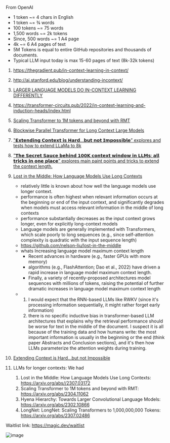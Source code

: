 From OpenAI
- 1 token ~= 4 chars in English
- 1 token ~= ¾ words
- 100 tokens ~= 75 words
- 1,500 words ~= 2k tokens
- Since, 500 words ~= 1 A4 page
- 4k ~= 6 A4 pages of text
- 5M Tokens is equal to entire GitHub repositories and thousands of documents.
- Typical LLM input today is max 15-60 pages of text (8k-32k tokens)

1. https://thegradient.pub/in-context-learning-in-context/
2. http://ai.stanford.edu/blog/understanding-incontext/
3. [LARGER LANGUAGE MODELS DO IN-CONTEXT LEARNING DIFFERENTLY](https://arxiv.org/pdf/2303.03846.pdf)
4. https://transformer-circuits.pub/2022/in-context-learning-and-induction-heads/index.html
5. [Scaling Transformer to 1M tokens and beyond with RMT](https://arxiv.org/pdf/2304.11062.pdf) 
6. [Blockwise Parallel Transformer for Long Context Large Models](https://arxiv.org/pdf/2305.19370.pdf)
7. ["𝗘𝘅𝘁𝗲𝗻𝗱𝗶𝗻𝗴 𝗖𝗼𝗻𝘁𝗲𝘅𝘁 𝗶𝘀 𝗛𝗮𝗿𝗱…𝗯𝘂𝘁 𝗻𝗼𝘁 𝗜𝗺𝗽𝗼𝘀𝘀𝗶𝗯𝗹𝗲” explores and tests how to extend LLaMa to 8k](https://kaiokendev.github.io/context)
8. ["𝗧𝗵𝗲 𝗦𝗲𝗰𝗿𝗲𝘁 𝗦𝗮𝘂𝗰𝗲 𝗯𝗲𝗵𝗶𝗻𝗱 𝟭𝟬𝟬𝗞 𝗰𝗼𝗻𝘁𝗲𝘅𝘁 𝘄𝗶𝗻𝗱𝗼𝘄 𝗶𝗻 𝗟𝗟𝗠𝘀: 𝗮𝗹𝗹 𝘁𝗿𝗶𝗰𝗸𝘀 𝗶𝗻 𝗼𝗻𝗲 𝗽𝗹𝗮𝗰𝗲” explores main paint points and tricks to extend the context length.](https://blog.gopenai.com/how-to-speed-up-llms-and-use-100k-context-window-all-tricks-in-one-place-ffd40577b4c)
9. [Lost in the Middle: How Language Models Use Long Contexts](https://arxiv.org/pdf/2307.03172.pdf)
    - relatively little is known about how well the language models use longer context.
    - performance is often highest when relevant information occurs at the beginning or end of the input context, and significantly degrades when models must
access relevant information in the middle of long contexts
    - performance substantially decreases as the input context grows longer, even for explicitly long-context models
    - Language models are generally implemented with Transformers, which scale poorly to long sequences (e.g., since self-attention complexity is quadratic
with the input sequence length)
    - https://github.com/nelson-liu/lost-in-the-middle
    - whats Increasing language model maximum context length
      - Recent advances in hardware (e.g., faster GPUs with more memory) 
      - algorithms (e.g., FlashAttention; Dao et al., 2022) have driven a rapid increase in language model maximum context length. 
      - Finally, a variety of recently-proposed architectures model sequences with millions of tokens, raising the potential of further dramatic increases in language
model maximum context length 
    - 1) I would expect that the RNN-based LLMs like RWKV (since it's processing information sequentially, it might rather forget early information)
      2) there is no specific inductive bias in transformer-based LLM architectures that explains why the retrieval performance should be worse for text in the middle of the document. I suspect it is all because of the training data and how humans write: the most important information is usually in the beginning or the end (think paper Abstracts and Conclusion sections), and it's then how LLMs parameterize the attention weights during training.



10. [Extending Context is Hard…but not Impossible](https://kaiokendev.github.io/context)

11. LLMs for longer contexts: We had
    1) Lost in the Middle: How Language Models Use Long Contexts: https://arxiv.org/abs//2307.03172
    2) Scaling Transformer to 1M tokens and beyond with RMT: https://arxiv.org/abs/2304.11062
    3) Hyena Hierarchy: Towards Larger Convolutional Language Models: https://arxiv.org/abs/2302.10866
    4) LongNet: LongNet: Scaling Transformers to 1,000,000,000 Tokens: https://arxiv.org/abs/2307.02486

Waitlist link: https://magic.dev/waitlist

![image](https://github.com/harirajeev/learn_LLMS/assets/13446418/0d7a98d0-31b1-4fd6-ab05-f04fcab97182)
